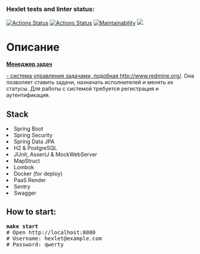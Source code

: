 ### Hexlet tests and linter status:
[![Actions Status](https://github.com/Azeend/java-project-99/actions/workflows/hexlet-check.yml/badge.svg)](https://github.com/Azeend/java-project-99/actions)
[![Actions Status](https://github.com/Azeend/java-project-99/actions/workflows/build.yml/badge.svg)](https://github.com/Azeend/java-project-99/actions)
[![Maintainability](https://api.codeclimate.com/v1/badges/2d35cdb56922a25bd7e5/maintainability)](https://codeclimate.com/github/Azeend/java-project-99/maintainability)
<a href="https://codeclimate.com/github/Azeend/java-project-99/test_coverage"><img src="https://api.codeclimate.com/v1/badges/2d35cdb56922a25bd7e5/test_coverage" /></a>

<h1>Описание</h1>
<p><b><a href = "https://projectv.onrender.com">Менеджер задач</b></p> - система управления задачами, подобная <a href="http://www.redmine.org/" target="_blank">http://www.redmine.org/</a>. Она позволяет ставить задачи, назначать исполнителей и менять их статусы. Для работы с системой требуется регистрация и аутентификация.

<h2>Stack</h2>
<li>Spring Boot</li>
<li>Spring Security</li>
<li>Spring Data JPA</li>
<li>H2 & PostgreSQL</li>
<li>JUnit, AssertJ & MockWebServer</li>
<li>MapStruct</li>
<li>Lombok</li>
<li>Docker (for deploy)</li>
<li>PaaS Render</li>
<li>Sentry</li>
<li>Swagger</li>

<h2>How to start:</h2>
<pre><b>make start</b>
<span class="pl-c"><span class="pl-c">#</span> Open http://localhost:8080</span>
<span class="pl-c"><span class="pl-c">#</span> Username: hexlet@example.com</span>
<span class="pl-c"><span class="pl-c">#</span> Password: qwerty</span></pre>
